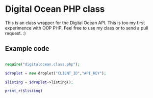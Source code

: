 Digital Ocean PHP class
============
This is an class wrapper for the Digital Ocean API. This is too my first experimence with OOP PHP. Feel free to use my class or to send a pull request. :)

Example code
-------
```php

require("digitalocean.class.php");

$droplet = new droplet("CLIENT_ID","API_KEY");

$listing = $droplet->listing();

print_r($listing)

```
